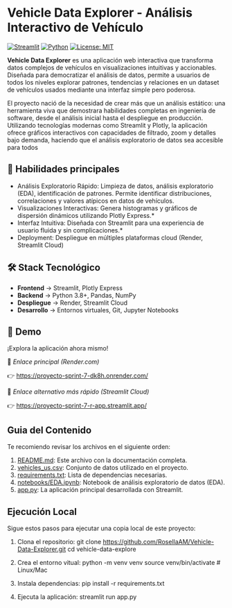 # Vehicle Data Explorer - Análisis Interactivo de Vehículo

[![Streamlit](https://static.streamlit.io/badges/streamlit_badge_black_white.svg)](https://proyecto-sprint-7-dk8h.onrender.com/)
[![Python](https://img.shields.io/badge/Python-3.8%2B-blue?logo=python)](https://www.python.org/)
[![License: MIT](https://img.shields.io/badge/License-MIT-yellow.svg)](https://opensource.org/licenses/MIT)

**Vehicle Data Explorer** es una aplicación web interactiva que transforma datos complejos de vehículos en visualizaciones intuitivas y accionables. Diseñada para democratizar el análisis de datos, permite a usuarios de todos los niveles explorar patrones, tendencias y relaciones en un dataset de vehículos usados mediante una interfaz simple pero poderosa.

El proyecto nació de la necesidad de crear más que un análisis estático: una herramienta viva que demostrara habilidades completas en ingeniería de software, desde el análisis inicial hasta el despliegue en producción. Utilizando tecnologías modernas como Streamlit y Plotly, la aplicación ofrece gráficos interactivos con capacidades de filtrado, zoom y detalles bajo demanda, haciendo que el análisis exploratorio de datos sea accesible para todos

## 🎯 Habilidades principales
* Análisis Exploratorio Rápido: Limpieza de datos, análisis exploratorio (EDA), identificación de patrones. Permite identificar distribuciones, correlaciones y valores atípicos en datos de vehículos.
* Visualizaciones Interactivas: Genera histogramas y gráficos de dispersión dinámicos utilizando Plotly Express.* 
* Interfaz Intuitiva: Diseñada con Streamlit para una experiencia de usuario fluida y sin complicaciones.*
* Deployment: Despliegue en múltiples plataformas cloud (Render, Streamlit Cloud)

## 🛠️ Stack Tecnológico
* **Frontend** -> Streamlit, Plotly Express
* **Backend** -> Python 3.8+, Pandas, NumPy
* **Despliegue** -> Render, Streamlit Cloud
* **Desarrollo** -> Entornos virtuales, Git, Jupyter Notebooks

## 🚀 Demo
¡Explora la aplicación ahora mismo!

🔗 *Enlace principal (Render.com)*

👉 https://proyecto-sprint-7-dk8h.onrender.com/


🔗 *Enlace alternativo más rápido (Streamlit Cloud)*

👉 https://proyecto-sprint-7-r-app.streamlit.app/


## Guia del Contenido 
Te recomiendo revisar los archivos en el siguiente orden:

1. [README.md](README.md): Este archivo con la documentación completa.
2. [vehicles_us.csv](vehicles_us.csv): Conjunto de datos utilizado en el proyecto.
3. [requirements.txt](requirements.txt): Lista de dependencias necesarias.
5. [notebooks/EDA.ipynb](notebooks/EDA.ipynb): Notebook de análisis exploratorio de datos (EDA).
6. [app.py](app.py): La aplicación principal desarrollada con Streamlit.

## Ejecución Local
Sigue estos pasos para ejecutar una copia local de este proyecto:
1. Clona el repositorio:
   git clone https://github.com/RosellaAM/Vehicle-Data-Explorer.git
   cd vehicle-data-explore

2. Crea el entorno vitual:
    python -m venv venv
    source venv/bin/activate  # Linux/Mac

3. Instala dependencias:
    pip install -r requirements.txt

4. Ejecuta la aplicación:
    streamlit run app.py
